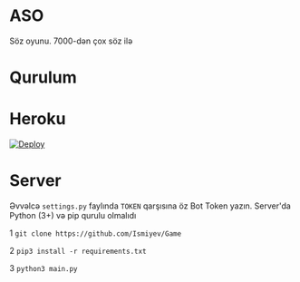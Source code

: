 # ASO
Söz oyunu. 7000-dən çox söz ilə

# Qurulum

# Heroku

[![Deploy](https://www.herokucdn.com/deploy/button.svg)](https://heroku.com/deploy?template=https://github.com/Ismiyev/Game)


# Server

Əvvəlcə `settings.py` faylında `TOKEN` qarşısına öz Bot Token yazın. Server'da Python (3+) və pip qurulu olmalıdı

1
`git clone https://github.com/Ismiyev/Game`

2
`pip3 install -r requirements.txt`

3
`python3 main.py`
